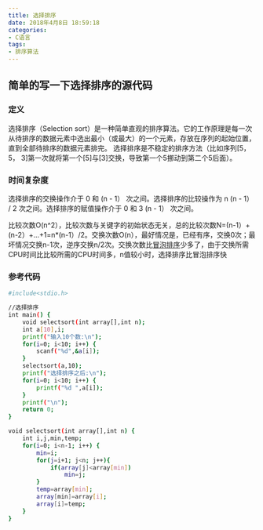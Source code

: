 ```yaml
---
title: 选择排序
date: 2018年4月8日 18:59:18
categories: 
- C语言
tags: 
- 排序算法
---
```


## 简单的写一下选择排序的源代码

### 定义

选择排序（Selection sort）是一种简单直观的排序算法。它的工作原理是每一次从待排序的数据元素中选出最小（或最大）的一个元素，存放在序列的起始位置，直到全部待排序的数据元素排完。 选择排序是不稳定的排序方法（比如序列[5， 5， 3]第一次就将第一个[5]与[3]交换，导致第一个5挪动到第二个5后面）。

### 时间复杂度

选择排序的交换操作介于 0 和 (n - 1） 次之间。选择排序的比较操作为 n (n - 1） / 2 次之间。选择排序的赋值操作介于 0 和 3 (n - 1） 次之间。

比较次数O(n^2），比较次数与关键字的初始状态无关，总的比较次数N=(n-1）+(n-2）+...+1=n*(n-1）/2。交换次数O(n），最好情况是，已经有序，交换0次；最坏情况交换n-1次，逆序交换n/2次。交换次数比[冒泡排序](https://baike.baidu.com/item/%E5%86%92%E6%B3%A1%E6%8E%92%E5%BA%8F)少多了，由于交换所需CPU时间比比较所需的CPU时间多，n值较小时，选择排序比冒泡排序快

### 参考代码
<!-- more -->

``` bash
#include<stdio.h>

//选择排序 
int main() {
	void selectsort(int array[],int n);
	int a[10],i;
	printf("输入10个数:\n");
	for(i=0; i<10; i++) {
		scanf("%d",&a[i]);
	}
	selectsort(a,10);
	printf("选择排序之后:\n");
	for(i=0; i<10; i++) {
		printf("%d ",a[i]);
	}
	printf("\n");
	return 0;
}

void selectsort(int array[],int n) {
	int i,j,min,temp;
	for(i=0; i<n-1; i++) {
		min=i;
		for(j=i+1; j<n; j++){
			if(array[j]<array[min])
				min=j;
		}
		temp=array[min];
		array[min]=array[i];
		array[i]=temp;
	}
}
```